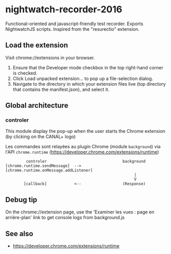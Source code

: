 # nightwatch-recorder-2016

Functional-oriented and javascript-friendly test recorder. Exports NightwatchJS scripts.
Inspired from the "resurectio" extension.

## Load the extension

Visit chrome://extensions in your browser.

1. Ensure that the Developer mode checkbox in the top right-hand corner is checked.
2. Click Load unpacked extension… to pop up a file-selection dialog.
3. Navigate to the directory in which your extension files live (top directory that contains the manifest.json), and select it.

## Global architecture

### controler

This module display the pop-up when the user starts the Chrome extension (by clicking on the CANAL+ logo)

Les commandes sont relayées au plugin Chrome (module <code>background</code>) via l'API <code>chrome.runtime</code> (https://developer.chrome.com/extensions/runtime)

```
         controler                                 background
[chrome.runtime.sendMessage]  -->  	[chrome.runtime.onMessage.addListener]
                                                        |
                                                        V
        [callback]            <--                  (Response)
```

## Debug tip

On the chrome://extension page, use the 'Examiner les vues : page en arrière-plan' link to get console logs from background.js

## See also

* https://developer.chrome.com/extensions/runtime